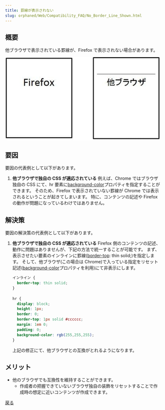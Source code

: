 ```yaml
---
title: 罫線が表示されない
slug: orphaned/Web/Compatibility_FAQ/No_Border_Line_Shown.html
---
```


## 概要

他ブラウザで表示されている罫線が、Firefox で表示されない場合があります。

![](0302.jpg)

## 要因

要因の代表例として以下があります。

1. **他ブラウザで独自の CSS が適応されている**
    例えば、Chrome ではブラウザ独自の CSS にて、hr 要素に[background-color](/ja/docs/Web/CSS/background-color)プロパティを指定することができます。
    そのため、Firefox で表示されていない罫線が Chrome では表示されるということが起きてしまいます。
    特に、コンテンツの記述や Firefox の動作が問題になっているわけではありません。

## 解決策

要因の解決策の代表例として以下があります。

1. **他ブラウザで独自の CSS が適応されている**
    Firefox 側のコンテンツの記述、動作に問題はありませんが、下記の方法で統一することが可能です。
    まず、表示させたい要素のインラインに罫線([border-top](/ja/docs/Web/CSS/border-top): thin solid;)を指定します。
    そして、他ブラウザ(この場合は Chrome)で入っている指定をリセット記述([background-color](/ja/docs/Web/CSS/background-color)プロパティを利用)にて非表示にします。

    ```css
    インライン {
      border-top: thin solid;
    }

    hr {
      display: block;
      height: 1px;
      border: 0;
      border-top: 1px solid #cccccc;
      margin: 1em 0;
      padding: 0;
      background-color: rgb(255,255,255);
    }
    ```

    上記の修正にて、他ブラウザとの互換がとれるようになります。

## メリット

- 他のブラウザでも互換性を維持することができます。
  - 作成者の把握できていないブラウザ独自の装飾をリセットすることで作成時の想定に近いコンテンツが作成できます。

[戻る](/ja/docs/Web/Compatibility_FAQ)
